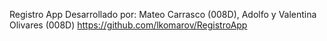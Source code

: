 Registro App
Desarrollado por: Mateo Carrasco (008D), Adolfo y Valentina Olivares (008D)
https://github.com/lkomarov/RegistroApp

